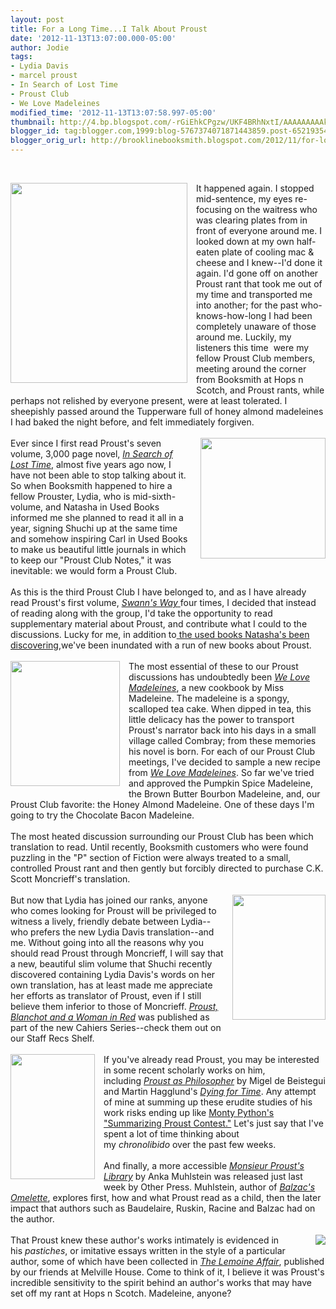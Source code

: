 ```yaml
---
layout: post
title: For a Long Time...I Talk About Proust
date: '2012-11-13T13:07:00.000-05:00'
author: Jodie
tags:
- Lydia Davis
- marcel proust
- In Search of Lost Time
- Proust Club
- We Love Madeleines
modified_time: '2012-11-13T13:07:58.997-05:00'
thumbnail: http://4.bp.blogspot.com/-rGiEhkCPgzw/UKF4BRhNxtI/AAAAAAAAAkw/DHyEUMpnGuQ/s72-c/Tennis+%25281%2529.jpg
blogger_id: tag:blogger.com,1999:blog-5767374071871443859.post-6521935481828233638
blogger_orig_url: http://brooklinebooksmith.blogspot.com/2012/11/for-long-timei-talk-about-proust_13.html
---
```


<br /><div class="separator" style="clear: both; text-align: center;"><a href="http://4.bp.blogspot.com/-rGiEhkCPgzw/UKF4BRhNxtI/AAAAAAAAAkw/DHyEUMpnGuQ/s1600/Tennis+%25281%2529.jpg" imageanchor="1" style="clear: left; display: inline !important; float: left; margin-bottom: 1em; margin-right: 1em; text-align: center;"><img border="0" height="320" src="http://4.bp.blogspot.com/-rGiEhkCPgzw/UKF4BRhNxtI/AAAAAAAAAkw/DHyEUMpnGuQ/s320/Tennis+%25281%2529.jpg" width="283" /></a></div>It happened again. I stopped mid-sentence, my eyes re-focusing on the waitress who was clearing plates from in front of everyone around me. I looked down at my own half-eaten plate of cooling mac &amp; cheese and I knew--I'd done it again. I'd gone off on another Proust rant that took me out of my time and transported me into another; for the past who-knows-how-long I had been completely unaware of those around me. Luckily, my listeners this time &nbsp;were my fellow Proust Club members, meeting around the corner from Booksmith at Hops n Scotch, and Proust rants, while perhaps not relished by everyone present, were at least tolerated. I sheepishly passed around the Tupperware full of honey almond madeleines I had baked the night before, and felt immediately forgiven.<br /><br /><div class="separator" style="clear: both; text-align: center;"><a href="http://2.bp.blogspot.com/-EgmDzA1ixjU/UKFhX20Ed7I/AAAAAAAAAjs/Poq6Tw6u35c/s1600/tumblr_mc9x7m0UmW1qg8fi5o1_500.jpg" imageanchor="1" style="clear: right; float: right; margin-bottom: 1em; margin-left: 1em;"><img border="0" height="193" src="http://2.bp.blogspot.com/-EgmDzA1ixjU/UKFhX20Ed7I/AAAAAAAAAjs/Poq6Tw6u35c/s200/tumblr_mc9x7m0UmW1qg8fi5o1_500.jpg" width="200" /></a></div>Ever since I first read Proust's seven volume, 3,000 page novel,&nbsp;<i><a href="http://www.brooklinebooksmith-shop.com/book/9780375751547">In Search of Lost Time</a></i>, almost five years ago now, I have not been able to stop talking about it. So when Booksmith happened to hire a fellow Prouster, Lydia, who is mid-sixth-volume, and Natasha in Used Books informed me she planned to read it all in a year, signing Shuchi up at the same time and somehow inspiring Carl in Used Books to make us beautiful little journals in which to keep our "Proust Club Notes," it was inevitable: we would form a Proust Club.<br /><br />As this is the third Proust Club I have belonged to, and as I have already read Proust's first volume,&nbsp;<a href="http://www.brooklinebooksmith-shop.com/book/9780375751547"><i>Swann's Way</i>&nbsp;</a>four times, I decided that instead of reading along with the group, I'd take the opportunity to read supplementary material about Proust, and contribute what I could to the discussions. Lucky for me, in addition to<a href="http://brooklinebooksmith.blogspot.com/2012/11/the-proust-is-in-pudding.html">&nbsp;the used books Natasha's been discovering</a>,we've been inundated with a run of new books about Proust.<br /><br /><a href="http://4.bp.blogspot.com/-eCXMK_K1Z8c/UKFgZF_q24I/AAAAAAAAAjU/2vqREGGIFmw/s1600/we-love-madeleines.jpg" imageanchor="1" style="clear: left; float: left; margin-bottom: 1em; margin-right: 1em;"><img border="0" height="200" src="http://4.bp.blogspot.com/-eCXMK_K1Z8c/UKFgZF_q24I/AAAAAAAAAjU/2vqREGGIFmw/s200/we-love-madeleines.jpg" width="175" /></a>The most essential of these to our Proust discussions has undoubtedly been&nbsp;<i><a href="http://www.brooklinebooksmith-shop.com/book/9781452102900">We Love Madeleines</a></i>, a new cookbook by Miss Madeleine. The madeleine is a spongy, scalloped tea cake. When dipped in tea, this little delicacy has the power to transport Proust's narrator back into his days in a small village called Combray; from these memories his novel is born. For each of our Proust Club meetings, I've decided to sample a new recipe from&nbsp;<i><a href="http://www.brooklinebooksmith-shop.com/book/9781452102900">We Love Madeleines</a></i>. So far we've tried and approved the Pumpkin Spice Madeleine, the Brown Butter Bourbon Madeleine, and, our Proust Club favorite: the Honey Almond Madeleine. One of these days I'm going to try the Chocolate Bacon Madeleine.<br /><br />The most heated discussion surrounding our Proust Club has been which translation to read. Until recently, Booksmith customers who were found puzzling in the "P" section of Fiction were always treated to a small, controlled Proust rant and then gently but forcibly directed to purchase C.K. Scott Moncrieff's translation.<span style="text-align: center;">&nbsp;</span><br /><div class="" style="clear: both; text-align: center;"><br /></div><a href="http://4.bp.blogspot.com/-d2JuMBy4L2c/UKFjJMH2vkI/AAAAAAAAAkM/F2PxOB0NtzU/s1600/482.jpg" imageanchor="1" style="clear: right; float: right; margin-bottom: 1em; margin-left: 1em;"><img border="0" height="200" src="http://4.bp.blogspot.com/-d2JuMBy4L2c/UKFjJMH2vkI/AAAAAAAAAkM/F2PxOB0NtzU/s200/482.jpg" width="149" /></a>But now that Lydia has joined our ranks, anyone who comes looking for Proust will be&nbsp;privileged&nbsp;to witness a lively, friendly debate between Lydia--who prefers the new Lydia Davis translation--and me. Without going into all the reasons why you should read Proust through Moncrieff, I will say that a new,&nbsp;beautiful&nbsp;slim volume that Shuchi recently discovered containing Lydia Davis's words on her own translation, has at least made me appreciate her efforts as translator of Proust, even if I still believe them inferior to those of Moncrieff.&nbsp;<i><a href="http://www.brooklinebooksmith-shop.com/book/9780955296352">Proust, Blanchot and a Woman in Red</a></i>&nbsp;was published as part of the new Cahiers Series--check them out on our Staff Recs Shelf.<br /><br /><a href="http://2.bp.blogspot.com/-wB0TeaZDigw/UKFglQ3hyfI/AAAAAAAAAjc/OoxpnQutTdI/s1600/9781590515662.jpg" imageanchor="1" style="clear: left; float: left; margin-bottom: 1em; margin-right: 1em;"><img border="0" height="200" src="http://2.bp.blogspot.com/-wB0TeaZDigw/UKFglQ3hyfI/AAAAAAAAAjc/OoxpnQutTdI/s200/9781590515662.jpg" width="135" /></a>If you've already read Proust, you may be interested in some recent scholarly works on him, including&nbsp;<i><a href="http://www.brooklinebooksmith-shop.com/book/9780415584319">Proust as Philosopher</a></i>&nbsp;by Migel de Beistegui and Martin Hagglund's&nbsp;<i><a href="http://www.brooklinebooksmith-shop.com/book/9780674066328">Dying for Time</a></i>. Any attempt of mine at summing up these erudite studies of his work risks ending up like&nbsp;<a href="http://www.youtube.com/watch?v=uwAOc4g3K-g">Monty Python's "Summarizing Proust Contest."</a>&nbsp;Let's just say that I've spent a lot of time thinking about my&nbsp;<i>chronolibido</i>&nbsp;over the past few weeks.<br /><br />And finally, a more accessible&nbsp;<i><a href="http://www.brooklinebooksmith-shop.com/book/9781590515662">Monsieur Proust's Library</a></i>&nbsp;by Anka Muhlstein was released just last week by Other Press. Muhlstein, author of&nbsp;<i><a href="http://www.brooklinebooksmith-shop.com/book/9781590514733">Balzac's Omelette</a></i>, explores first, how and what Proust read as a child, then the later impact that authors such as Baudelaire, Ruskin, Racine and Balzac had on the author.<br /><br /><div class="separator" style="clear: both; text-align: center;"><a href="http://4.bp.blogspot.com/-h0ca0IAto0U/UKFgzC_vDPI/AAAAAAAAAjk/1E6yTeyJNBI/s1600/FC9781933633411.JPG" imageanchor="1" style="clear: right; float: right; margin-bottom: 1em; margin-left: 1em;"><img border="0" src="http://4.bp.blogspot.com/-h0ca0IAto0U/UKFgzC_vDPI/AAAAAAAAAjk/1E6yTeyJNBI/s1600/FC9781933633411.JPG" /></a></div>That Proust knew these author's works intimately is evidenced in his&nbsp;<i>pastiches</i>, or imitative essays written in the style of a particular author, some of which have been collected in&nbsp;<i><a href="http://www.brooklinebooksmith-shop.com/book/9781933633411">The Lemoine Affair</a></i>, published by our friends at Melville House. Come to think of it, I believe it was Proust's incredible&nbsp;sensitivity to&nbsp;the spirit behind an author's works that may have set off my rant at Hops n Scotch. Madeleine, anyone?<br /><br /><br />